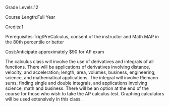 Grade Levels:12

Course Length:Full Year

Credits:1

Prerequisites:Trig/PreCalculus, consent of the instructor and Math MAP in the 80th percentile or better

Cost:Anticipate approximately $90 for AP exam

The calculus class will involve the use of derivatives and integrals of all functions. There will be applications of derivatives involving distance, velocity, and acceleration; length, area, volumes, business, engineering, science, and mathematical applications. The integral will involve Riemann sums, finding single and double integrals, and applications involving science, math and business. There will be an option at the end of the course for those who wish to take the AP calculus test. Graphing calculators will be used extensively in this class.